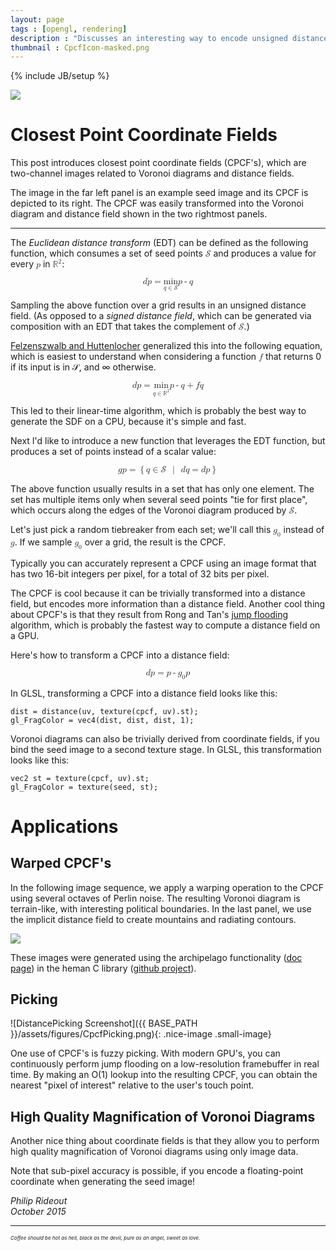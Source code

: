 ```yaml
---
layout: page
tags : [opengl, rendering]
description : "Discusses an interesting way to encode unsigned distance."
thumbnail : CpcfIcon-masked.png
---
```

{% include JB/setup %}

<a href="{{ ASSET_PATH }}/figures/CpcfHeader.png">
<img src="{{ ASSET_PATH }}/thumbnails/CpcfHeader.png" class="nice-image">
</a>

<!--
    post should mention heman for CPU-based...
    mention this post in your old post
-->

# Closest Point Coordinate Fields

This post introduces closest point coordinate fields (CPCF's), which are two-channel images related to Voronoi diagrams and distance fields.

<!--CPCF's are useful for pick sheets and map coloration, and might have applications in path planning, collision detection, and rendering that I don't know about yet.-->
The image in the far left panel is an example seed image and its CPCF is depicted to its right.  The CPCF was easily transformed into the Voronoi diagram and distance field shown in the two rightmost panels.

---

The _Euclidean distance transform_ (EDT) can be defined as the following function, which consumes a set of seed points <math><mi>&#x1D4AE;</mi></math> and produces a value for every <math><mi>p</mi></math> in <math><msup><mi>&#x211D;</mi><mi>2</mi></msup></math>:

<math display="block">
    <mi>d</mi>
    <mfenced>
        <mi>p</mi>
    </mfenced>
    <mo>=</mo>
    <munder>
        <mi>min</mi>
        <mrow>
            <mi>q</mi>
            <mo>&#x2208;</mo>
            <mi>&#x1D4AE;</mi>
        </mrow>
    </munder>
    <mfenced open="&#x2225;" close="&#x2225;" separators="">
        <mi>p</mi><mo>-</mo><mi>q</mi>
    </mfenced>
</math>

Sampling the above function over a grid results in an unsigned distance field.  (As opposed to a _signed distance field_, which can be generated via composition with an EDT that takes the complement of <math><mi>&#x1D4AE;</mi></math>.)

[Felzenszwalb and Huttenlocher](http://cs.brown.edu/~pff/dt/index.html) generalized this into the following equation, which is easiest to understand when considering a function <math><mi>f</mi></math> that returns 0 if its input is in  &#x1D4AE;, and &#x221E; otherwise.

<math display="block">
<mrow>
<mi>d</mi>
<mfenced>
    <mi>p</mi>
</mfenced>
<mo>=</mo>
<munder>
    <mi>min</mi>
    <mrow>
        <mi>q</mi>
        <mo>&#x2208;</mo>
        <msup><mi>&#x211D;</mi><mi>2</mi></msup>
    </mrow>
</munder>
<mfenced>
  <mrow>
    <mfenced open="&#x2225;" close="&#x2225;" separators="">
        <mi>p</mi><mo>-</mo><mi>q</mi>
    </mfenced>
    <mo>+</mo>
    <mi>f</mi>
    <mfenced>
        <mi>q</mi>
    </mfenced>
  </mrow>
</mfenced>
</mrow>
</math>

This led to their linear-time algorithm, which is probably the best way to generate the SDF on a CPU, because it's simple and fast.

Next I'd like to introduce a new function that leverages the EDT function, but produces a set of points instead of a scalar value:

<math display="block">
    <mi>g</mi><mfenced><mi>p</mi></mfenced>
    <mo>=</mo>
    <mo>{</mo>
    <mi>q</mi>
    <mo>&#x2208;</mo>
    <mi>&#x1D4AE;</mi>
    <mspace depth="0.5ex" height="0.5ex" width="1ex">
    </mspace>
    <mo>|</mo>
    <mspace depth="0.5ex" height="0.5ex" width="1ex">
    </mspace>
    <mi>d</mi><mfenced><mi>q</mi></mfenced>
    <mo>=</mo>
    <mi>d</mi><mfenced><mi>p</mi></mfenced>
    <mo>}</mo>
</math>

The above function usually results in a set that has only one element.  The set has multiple items only when several seed points "tie for first place", which occurs along the edges of the Voronoi diagram produced by <math><mi>&#x1D4AE;</mi></math>.

Let's just pick a random tiebreaker from each set; we'll call this <math><msub><mi>g</mi><mn>0</mn></msub></math> instead of <math><mi>g</mi></math>.  If we sample <math><msub><mi>g</mi><mn>0</mn></msub></math> over a grid, the result is the CPCF.

Typically you can accurately represent a CPCF using an image format that has two 16-bit integers per pixel, for a total of 32 bits per pixel.

The CPCF is cool because it can be trivially transformed into a distance field, but encodes more information than a distance field.  Another cool thing about CPCF's is that they result from Rong and Tan's [jump flooding](https://sites.google.com/site/rongguodong/) algorithm, which is probably the fastest way to compute a distance field on a GPU.

Here's how to transform a CPCF into a distance field:

<math display="block">
    <mi>d</mi><mfenced><mi>p</mi></mfenced>
    <mo>=</mo>
    <mfenced open="&#x2225;" close="&#x2225;" separators="">
        <mi>p</mi>
        <mo>-</mo>
        <msub><mi>g</mi><mn>0</mn></msub>
        <mfenced><mi>p</mi></mfenced>
    </mfenced>
</math>

In GLSL, transforming a CPCF into a distance field looks like this:

    dist = distance(uv, texture(cpcf, uv).st);
    gl_FragColor = vec4(dist, dist, dist, 1);

Voronoi diagrams can also be trivially derived from coordinate fields, if you bind the seed image to a second texture stage.  In GLSL, this transformation looks like this:

    vec2 st = texture(cpcf, uv).st;
    gl_FragColor = texture(seed, st);

# Applications

## Warped CPCF's

In the following image sequence, we apply a warping operation to the CPCF using several octaves of Perlin noise.  The resulting Voronoi diagram is terrain-like, with interesting political boundaries.  In the last panel, we use the implicit distance field to create mountains and radiating contours.

<a href="{{ ASSET_PATH }}/figures/CpcfNoisy.png">
<img src="{{ ASSET_PATH }}/thumbnails/CpcfNoisy.png" class="nice-image">
</a>

These images were generated using the archipelago functionality ([doc page](http://heman.readthedocs.org/en/latest/generate.html#archipelagos)) in the heman C library ([github project](https://github.com/prideout/heman)).

<!--
We use some of the techniques in this post to generate the maps at [mappable.com](http://mappable.com), which you should definitely check out if you're into music!
-->

## Picking

![DistancePicking Screenshot]({{ BASE_PATH }}/assets/figures/CpcfPicking.png){: .nice-image .small-image}

One use of CPCF's is fuzzy picking.  With modern GPU's, you can continuously perform jump flooding on a low-resolution framebuffer in real time.  By making an O(1) lookup into the resulting CPCF, you can obtain the nearest "pixel of interest" relative to the user's touch point.

## High Quality Magnification of Voronoi Diagrams

Another nice thing about coordinate fields is that they allow you to perform high quality magnification of Voronoi diagrams using only image data.

Note that sub-pixel accuracy is possible, if you encode a floating-point coordinate when generating the seed image!

<i>
Philip Rideout
<br>
October 2015
</i>

---

<i style="font-size:8px">Coffee should be hot as hell, black as the devil, pure as an angel, sweet as love.</i>
